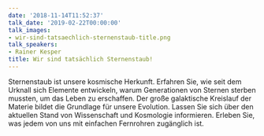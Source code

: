 ```yaml
---
date: '2018-11-14T11:52:37'
talk_date: '2019-02-22T00:00:00'
talk_images:
- wir-sind-tatsaechlich-sternenstaub-title.png
talk_speakers:
- Rainer Kesper
title: Wir sind tatsächlich Sternenstaub!
---
```

Sternenstaub ist unsere kosmische Herkunft.   Erfahren Sie, wie seit dem Urknall sich Elemente entwickeln, warum Generationen von Sternen sterben mussten, um das Leben zu erschaffen.  Der große galaktische Kreislauf der Materie bildet die Grundlage für unsere Evolution. Lassen Sie sich über den aktuellen Stand von Wissenschaft und Kosmologie informieren. Erleben Sie, was jedem von uns mit einfachen Fernrohren zugänglich ist.

